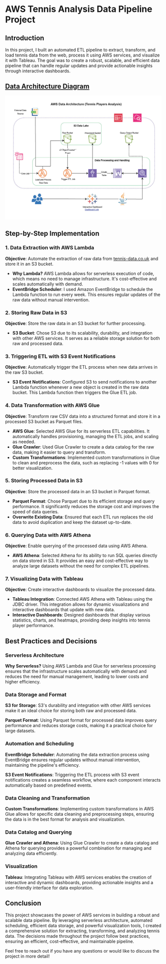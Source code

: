 # AWS Tennis Analysis Data Pipeline Project

## Introduction

In this project, I built an automated ETL pipeline to extract, transform, and load tennis data from the web, process it using AWS services, and visualize it with Tableau. The goal was to create a robust, scalable, and efficient data pipeline that can handle regular updates and provide actionable insights through interactive dashboards. 

## [Data Architecture Diagram](aws_tennis_data_architecture.pdf)

![Data Architecture Diagram](aws_tennis_data_architecture.jpg)

## Step-by-Step Implementation

### 1. Data Extraction with AWS Lambda

**Objective**: Automate the extraction of raw data from [tennis-data.co.uk](http://tennis-data.co.uk/) and store it in an S3 bucket.

- **Why Lambda?** AWS Lambda allows for serverless execution of code, which means no need to manage infrastructure. It's cost-effective and scales automatically with demand.
- **EventBridge Scheduler**: I used Amazon EventBridge to schedule the Lambda function to run every week. This ensures regular updates of the raw data without manual intervention.

### 2. Storing Raw Data in S3

**Objective**: Store the raw data in an S3 bucket for further processing.

- **S3 Bucket**: Chose S3 due to its scalability, durability, and integration with other AWS services. It serves as a reliable storage solution for both raw and processed data.

### 3. Triggering ETL with S3 Event Notifications

**Objective**: Automatically trigger the ETL process when new data arrives in the raw S3 bucket.

- **S3 Event Notifications**: Configured S3 to send notifications to another Lambda function whenever a new object is created in the raw data bucket. This Lambda function then triggers the Glue ETL job.

### 4. Data Transformation with AWS Glue

**Objective**: Transform raw CSV data into a structured format and store it in a processed S3 bucket as Parquet files.

- **AWS Glue**: Selected AWS Glue for its serverless ETL capabilities. It automatically handles provisioning, managing the ETL jobs, and scaling as needed.
- **Glue Crawler**: Used Glue Crawler to create a data catalog for the raw data, making it easier to query and transform.
- **Custom Transformations**: Implemented custom transformations in Glue to clean and preprocess the data, such as replacing -1 values with 0 for better visualization.

### 5. Storing Processed Data in S3

**Objective**: Store the processed data in an S3 bucket in Parquet format.

- **Parquet Format**: Chose Parquet due to its efficient storage and query performance. It significantly reduces the storage cost and improves the speed of data queries.
- **Overwrite Existing Data**: Ensured that each ETL run replaces the old data to avoid duplication and keep the dataset up-to-date.

### 6. Querying Data with AWS Athena

**Objective**: Enable querying of the processed data using AWS Athena.

- **AWS Athena**: Selected Athena for its ability to run SQL queries directly on data stored in S3. It provides an easy and cost-effective way to analyze large datasets without the need for complex ETL pipelines.

### 7. Visualizing Data with Tableau

**Objective**: Create interactive dashboards to visualize the processed data.

- **Tableau Integration**: Connected AWS Athena with Tableau using the JDBC driver. This integration allows for dynamic visualizations and interactive dashboards that update with new data.
- **Interactive Dashboards**: Designed dashboards that display various statistics, charts, and heatmaps, providing deep insights into tennis player performance.

## Best Practices and Decisions

### Serverless Architecture

**Why Serverless?** Using AWS Lambda and Glue for serverless processing ensures that the infrastructure scales automatically with demand and reduces the need for manual management, leading to lower costs and higher efficiency.

### Data Storage and Format

**S3 for Storage**: S3's durability and integration with other AWS services make it an ideal choice for storing both raw and processed data.

**Parquet Format**: Using Parquet format for processed data improves query performance and reduces storage costs, making it a practical choice for large datasets.

### Automation and Scheduling

**EventBridge Scheduler**: Automating the data extraction process using EventBridge ensures regular updates without manual intervention, maintaining the pipeline's efficiency.

**S3 Event Notifications**: Triggering the ETL process with S3 event notifications creates a seamless workflow, where each component interacts automatically based on predefined events.

### Data Cleaning and Transformation

**Custom Transformations**: Implementing custom transformations in AWS Glue allows for specific data cleaning and preprocessing steps, ensuring the data is in the best format for analysis and visualization.

### Data Catalog and Querying

**Glue Crawler and Athena**: Using Glue Crawler to create a data catalog and Athena for querying provides a powerful combination for managing and analyzing data efficiently.

### Visualization

**Tableau**: Integrating Tableau with AWS services enables the creation of interactive and dynamic dashboards, providing actionable insights and a user-friendly interface for data exploration.

## Conclusion

This project showcases the power of AWS services in building a robust and scalable data pipeline. By leveraging serverless architecture, automated scheduling, efficient data storage, and powerful visualization tools, I created a comprehensive solution for extracting, transforming, and analyzing tennis data. The decisions made throughout the project follow best practices, ensuring an efficient, cost-effective, and maintainable pipeline.

Feel free to reach out if you have any questions or would like to discuss the project in more detail!
